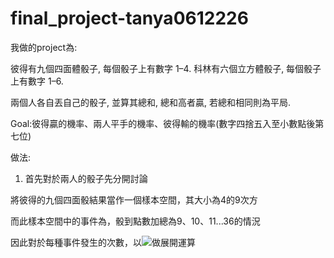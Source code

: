 # final_project-tanya0612226

我做的project為:

彼得有九個四面體骰子, 每個骰子上有數字 1–4. 科林有六個立方體骰子, 每個骰子上有數字 1–6.

兩個人各自丟自己的骰子, 並算其總和, 總和高者贏, 若總和相同則為平局.

Goal:彼得贏的機率、兩人平手的機率、彼得輸的機率(數字四捨五入至小數點後第七位)

做法:

1. 首先對於兩人的骰子先分開討論

將彼得的九個四面骰結果當作一個樣本空間，其大小為4的9次方

而此樣本空間中的事件為，骰到點數加總為9、10、11...36的情況

因此對於每種事件發生的次數，以<img src="https://render.githubusercontent.com/render/math?math=(x^1+x^2+x^3+x^4)^9">做展開運算
